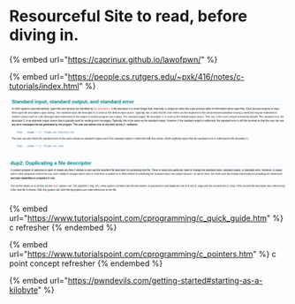 # Resourceful Site to read, before diving in.

{% embed url="https://caprinux.github.io/lawofpwn/" %}

{% embed url="https://people.cs.rutgers.edu/~pxk/416/notes/c-tutorials/index.html" %}

![that's why 2>&1 is stderr suppression. since this sends stderr to stdout even if there are errors.](<.gitbook/assets/image (142) (1).png>)

![The dup2(int f\_orig, int f\_new) system call takes two file descriptors as parameters and duplicates the first one (f\_orig) onto the second one (f\_new). If the second file descriptor was referencing a file, that file is closed.](<.gitbook/assets/image (163).png>)

{% embed url="https://www.tutorialspoint.com/cprogramming/c_quick_guide.htm" %}
c refresher
{% endembed %}

{% embed url="https://www.tutorialspoint.com/cprogramming/c_pointers.htm" %}
c point concept refresher
{% endembed %}

{% embed url="https://pwndevils.com/getting-started#starting-as-a-kilobyte" %}
